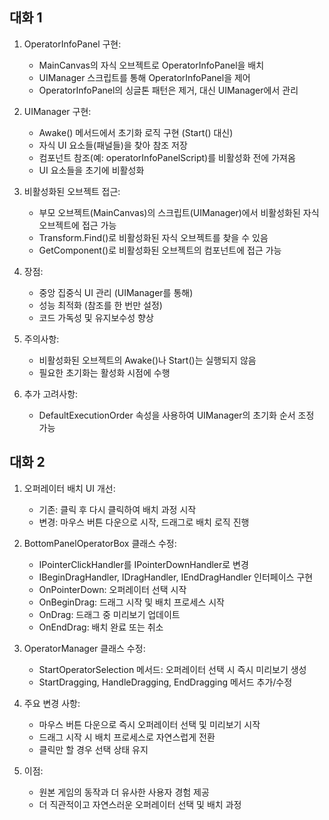 ## 대화 1
1. OperatorInfoPanel 구현:
   - MainCanvas의 자식 오브젝트로 OperatorInfoPanel을 배치
   - UIManager 스크립트를 통해 OperatorInfoPanel을 제어
   - OperatorInfoPanel의 싱글톤 패턴은 제거, 대신 UIManager에서 관리

2. UIManager 구현:
   - Awake() 메서드에서 초기화 로직 구현 (Start() 대신)
   - 자식 UI 요소들(패널들)을 찾아 참조 저장
   - 컴포넌트 참조(예: operatorInfoPanelScript)를 비활성화 전에 가져옴
   - UI 요소들을 초기에 비활성화

3. 비활성화된 오브젝트 접근:
   - 부모 오브젝트(MainCanvas)의 스크립트(UIManager)에서 비활성화된 자식 오브젝트에 접근 가능
   - Transform.Find()로 비활성화된 자식 오브젝트를 찾을 수 있음
   - GetComponent()로 비활성화된 오브젝트의 컴포넌트에 접근 가능

4. 장점:
   - 중앙 집중식 UI 관리 (UIManager를 통해)
   - 성능 최적화 (참조를 한 번만 설정)
   - 코드 가독성 및 유지보수성 향상

5. 주의사항:
   - 비활성화된 오브젝트의 Awake()나 Start()는 실행되지 않음
   - 필요한 초기화는 활성화 시점에 수행

6. 추가 고려사항:
   - DefaultExecutionOrder 속성을 사용하여 UIManager의 초기화 순서 조정 가능
## 대화 2
1. 오퍼레이터 배치 UI 개선:
   - 기존: 클릭 후 다시 클릭하여 배치 과정 시작
   - 변경: 마우스 버튼 다운으로 시작, 드래그로 배치 로직 진행

2. BottomPanelOperatorBox 클래스 수정:
   - IPointerClickHandler를 IPointerDownHandler로 변경
   - IBeginDragHandler, IDragHandler, IEndDragHandler 인터페이스 구현
   - OnPointerDown: 오퍼레이터 선택 시작
   - OnBeginDrag: 드래그 시작 및 배치 프로세스 시작
   - OnDrag: 드래그 중 미리보기 업데이트
   - OnEndDrag: 배치 완료 또는 취소

3. OperatorManager 클래스 수정:
   - StartOperatorSelection 메서드: 오퍼레이터 선택 시 즉시 미리보기 생성
   - StartDragging, HandleDragging, EndDragging 메서드 추가/수정

4. 주요 변경 사항:
   - 마우스 버튼 다운으로 즉시 오퍼레이터 선택 및 미리보기 시작
   - 드래그 시작 시 배치 프로세스로 자연스럽게 전환
   - 클릭만 할 경우 선택 상태 유지

5. 이점:
   - 원본 게임의 동작과 더 유사한 사용자 경험 제공
   - 더 직관적이고 자연스러운 오퍼레이터 선택 및 배치 과정
